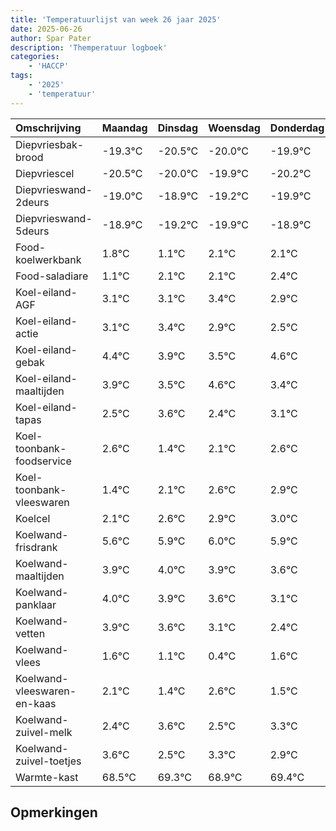```yaml
---
title: 'Temperatuurlijst van week 26 jaar 2025'
date: 2025-06-26
author: Spar Pater
description: 'Themperatuur logboek'
categories:
    - 'HACCP'
tags:
    - '2025'
    - 'temperatuur'
---
```

|Omschrijving|Maandag|Dinsdag|Woensdag|Donderdag|Vrijdag|Zaterdag|Zondag|
|:---|:---|:---|:---|:---|:---|:---|:---|
|Diepvriesbak-brood|-19.3°C|-20.5°C|-20.0°C|-19.9°C| | | |
|Diepvriescel|-20.5°C|-20.0°C|-19.9°C|-20.2°C| | | |
|Diepvrieswand-2deurs|-19.0°C|-18.9°C|-19.2°C|-19.9°C| | | |
|Diepvrieswand-5deurs|-18.9°C|-19.2°C|-19.9°C|-18.9°C| | | |
|Food-koelwerkbank|1.8°C|1.1°C|2.1°C|2.1°C| | | |
|Food-saladiare|1.1°C|2.1°C|2.1°C|2.4°C| | | |
|Koel-eiland-AGF|3.1°C|3.1°C|3.4°C|2.9°C| | | |
|Koel-eiland-actie|3.1°C|3.4°C|2.9°C|2.5°C| | | |
|Koel-eiland-gebak|4.4°C|3.9°C|3.5°C|4.6°C| | | |
|Koel-eiland-maaltijden|3.9°C|3.5°C|4.6°C|3.4°C| | | |
|Koel-eiland-tapas|2.5°C|3.6°C|2.4°C|3.1°C| | | |
|Koel-toonbank-foodservice|2.6°C|1.4°C|2.1°C|2.6°C| | | |
|Koel-toonbank-vleeswaren|1.4°C|2.1°C|2.6°C|2.9°C| | | |
|Koelcel|2.1°C|2.6°C|2.9°C|3.0°C| | | |
|Koelwand-frisdrank|5.6°C|5.9°C|6.0°C|5.9°C| | | |
|Koelwand-maaltijden|3.9°C|4.0°C|3.9°C|3.6°C| | | |
|Koelwand-panklaar|4.0°C|3.9°C|3.6°C|3.1°C| | | |
|Koelwand-vetten|3.9°C|3.6°C|3.1°C|2.4°C| | | |
|Koelwand-vlees|1.6°C|1.1°C|0.4°C|1.6°C| | | |
|Koelwand-vleeswaren-en-kaas|2.1°C|1.4°C|2.6°C|1.5°C| | | |
|Koelwand-zuivel-melk|2.4°C|3.6°C|2.5°C|3.3°C| | | |
|Koelwand-zuivel-toetjes|3.6°C|2.5°C|3.3°C|2.9°C| | | |
|Warmte-kast|68.5°C|69.3°C|68.9°C|69.4°C| | | |

## Opmerkingen


